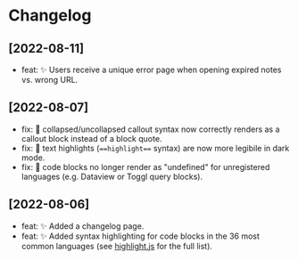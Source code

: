 # Changelog

## [2022-08-11]

- feat: ✨ Users receive a unique error page when opening expired notes vs. wrong URL. 

## [2022-08-07]

- fix: 🐛 collapsed/uncollapsed callout syntax now correctly renders as a callout block instead of a block quote.
- fix: 🐛 text highlights (`==highlight==` syntax) are now more legibile in dark mode.
- fix: 🐛 code blocks no longer render as "undefined" for unregistered languages (e.g. Dataview or Toggl query blocks).

## [2022-08-06]

- feat: ✨ Added a changelog page.
- feat: ✨ Added syntax highlighting for code blocks in the 36 most common languages (see [highlight.js](https://highlightjs.org/download/) for the full list).
